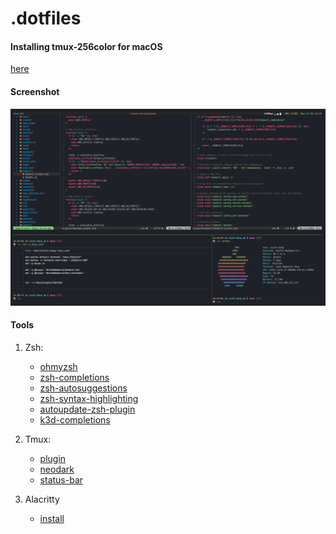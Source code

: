 # .dotfiles

#### Installing tmux-256color for macOS

[here](https://gist.github.com/bbqtd/a4ac060d6f6b9ea6fe3aabe735aa9d95)

#### Screenshot

![sceenshot](./screenshot.png)

#### Tools

1. Zsh:
    - [ohmyzsh](https://github.com/ohmyzsh/ohmyzsh/)
    - [zsh-completions](https://github.com/zsh-users/zsh-completions)
    - [zsh-autosuggestions](https://github.com/zsh-users/zsh-autosuggestions)
    - [zsh-syntax-highlighting](https://github.com/zsh-users/zsh-syntax-highlighting)
    - [autoupdate-zsh-plugin](https://github.com/TamCore/autoupdate-oh-my-zsh-plugins)
    - [k3d-completions](https://github.com/rancher/k3d/issues/273)

2. Tmux:
    - [plugin](https://github.com/tmux-plugins/tpm)
    - [neodark](https://github.com/KeitaNakamura/neodark.vim)
    - [status-bar](https://github.com/KeitaNakamura/tmux-statusbar)

3. Alacritty
    - [install](https://github.com/alacritty/alacritty)
